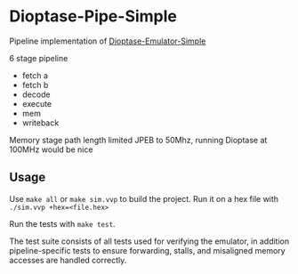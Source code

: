 # Dioptase-Pipe-Simple

Pipeline implementation of [Dioptase-Emulator-Simple](https://github.com/b-Rocks2718/Dioptase-Emulator-Simple)

6 stage pipeline

- fetch a
- fetch b
- decode
- execute
- mem
- writeback

Memory stage path length limited JPEB to 50Mhz, running Dioptase at 100MHz would be nice

## Usage

Use `make all` or `make sim.vvp` to build the project.
Run it on a hex file with `./sim.vvp +hex=<file.hex>`

Run the tests with `make test`.

The test suite consists of all tests used for verifying the emulator, in addition pipeline-specific tests to ensure forwarding, stalls, and misaligned memory accesses are handled correctly.
